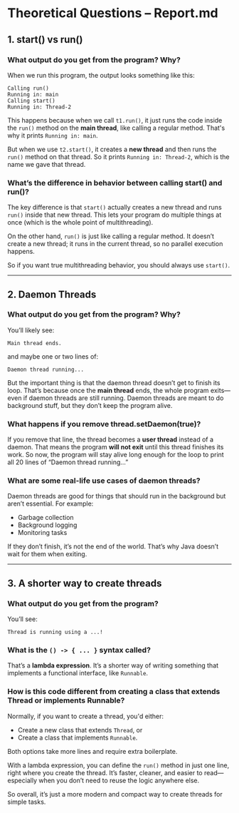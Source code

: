 # Theoretical Questions – Report.md

## 1. start() vs run()

### What output do you get from the program? Why?

When we run this program, the output looks something like this:

```
Calling run()
Running in: main
Calling start()
Running in: Thread-2
```

This happens because when we call `t1.run()`, it just runs the code inside the `run()` method on the **main thread**, like calling a regular method. That's why it prints `Running in: main`.

But when we use `t2.start()`, it creates a **new thread** and then runs the `run()` method on that thread. So it prints `Running in: Thread-2`, which is the name we gave that thread.

### What’s the difference in behavior between calling start() and run()?

The key difference is that `start()` actually creates a new thread and runs `run()` inside that new thread. This lets your program do multiple things at once (which is the whole point of multithreading).

On the other hand, `run()` is just like calling a regular method. It doesn’t create a new thread; it runs in the current thread, so no parallel execution happens.

So if you want true multithreading behavior, you should always use `start()`.

---

## 2. Daemon Threads

### What output do you get from the program? Why?

You’ll likely see:

```
Main thread ends.
```

and maybe one or two lines of:

```
Daemon thread running...
```

But the important thing is that the daemon thread doesn’t get to finish its loop. That’s because once the **main thread** ends, the whole program exits—even if daemon threads are still running. Daemon threads are meant to do background stuff, but they don’t keep the program alive.

### What happens if you remove thread.setDaemon(true)?

If you remove that line, the thread becomes a **user thread** instead of a daemon. That means the program **will not exit** until this thread finishes its work. So now, the program will stay alive long enough for the loop to print all 20 lines of “Daemon thread running...”

### What are some real-life use cases of daemon threads?

Daemon threads are good for things that should run in the background but aren’t essential. For example:

* Garbage collection
* Background logging
* Monitoring tasks

If they don’t finish, it’s not the end of the world. That’s why Java doesn’t wait for them when exiting.

---

## 3. A shorter way to create threads

### What output do you get from the program?

You’ll see:

```
Thread is running using a ...!
```

### What is the `() -> { ... }` syntax called?

That’s a **lambda expression**. It’s a shorter way of writing something that implements a functional interface, like `Runnable`.

### How is this code different from creating a class that extends Thread or implements Runnable?

Normally, if you want to create a thread, you'd either:

* Create a new class that extends `Thread`, or
* Create a class that implements `Runnable`.

Both options take more lines and require extra boilerplate.

With a lambda expression, you can define the `run()` method in just one line, right where you create the thread. It’s faster, cleaner, and easier to read—especially when you don’t need to reuse the logic anywhere else.

So overall, it’s just a more modern and compact way to create threads for simple tasks.
